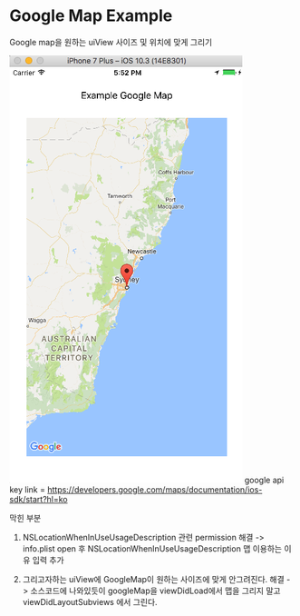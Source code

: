 # Google Map Example
Google map을 원하는 uiView 사이즈 및 위치에 맞게 그리기

![alt text](https://github.com/Sgeuni/LearnObjectiveC/blob/master/exGoogleMap/screenShot.png)
google api key link = https://developers.google.com/maps/documentation/ios-sdk/start?hl=ko 

막힌 부분
1. NSLocationWhenInUseUsageDescription 관련 permission 
해결 -> info.plist open 후
<key>NSLocationWhenInUseUsageDescription</key>
<string>맵 이용하는 이유 입력</string> 
추가

2. 그리고자하는 uiView에 GoogleMap이 원하는 사이즈에 맞게 안그려진다.
해결 -> 소스코드에 나와있듯이 googleMap을 viewDidLoad에서 맵을 그리지 말고 viewDidLayoutSubviews 에서 그린다.
